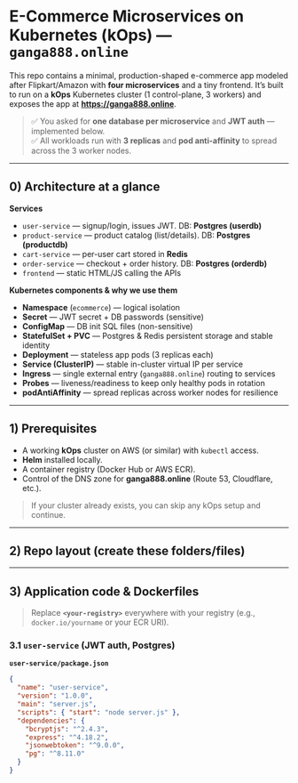 # E-Commerce Microservices on Kubernetes (kOps) — `ganga888.online`

This repo contains a minimal, production-shaped e-commerce app modeled after Flipkart/Amazon with **four microservices** and a tiny frontend. It’s built to run on a **kOps** Kubernetes cluster (1 control-plane, 3 workers) and exposes the app at **https://ganga888.online**.

> ✅ You asked for **one database per microservice** and **JWT auth** — implemented below.  
> ✅ All workloads run with **3 replicas** and **pod anti-affinity** to spread across the 3 worker nodes.

---

## 0) Architecture at a glance

**Services**
- `user-service` — signup/login, issues JWT. DB: **Postgres (userdb)**
- `product-service` — product catalog (list/details). DB: **Postgres (productdb)**
- `cart-service` — per-user cart stored in **Redis**
- `order-service` — checkout + order history. DB: **Postgres (orderdb)**
- `frontend` — static HTML/JS calling the APIs

**Kubernetes components & why we use them**
- **Namespace** (`ecommerce`) — logical isolation
- **Secret** — JWT secret + DB passwords (sensitive)
- **ConfigMap** — DB init SQL files (non-sensitive)
- **StatefulSet + PVC** — Postgres & Redis persistent storage and stable identity
- **Deployment** — stateless app pods (3 replicas each)
- **Service (ClusterIP)** — stable in-cluster virtual IP per service
- **Ingress** — single external entry (`ganga888.online`) routing to services
- **Probes** — liveness/readiness to keep only healthy pods in rotation
- **podAntiAffinity** — spread replicas across worker nodes for resilience

---

## 1) Prerequisites

- A working **kOps** cluster on AWS (or similar) with `kubectl` access.
- **Helm** installed locally.
- A container registry (Docker Hub or AWS ECR).
- Control of the DNS zone for **ganga888.online** (Route 53, Cloudflare, etc.).

> If your cluster already exists, you can skip any kOps setup and continue.

---

## 2) Repo layout (create these folders/files)


---

## 3) Application code & Dockerfiles

> Replace **`<your-registry>`** everywhere with your registry (e.g., `docker.io/yourname` or your ECR URI).

### 3.1 `user-service` (JWT auth, Postgres)
**`user-service/package.json`**
```json
{
  "name": "user-service",
  "version": "1.0.0",
  "main": "server.js",
  "scripts": { "start": "node server.js" },
  "dependencies": {
    "bcryptjs": "^2.4.3",
    "express": "^4.18.2",
    "jsonwebtoken": "^9.0.0",
    "pg": "^8.11.0"
  }
}

